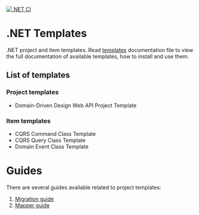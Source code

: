 [![.NET CI](https://github.com/suxrobgm/dotnet-templates/actions/workflows/dotnet.yml/badge.svg?branch=main)](https://github.com/suxrobgm/dotnet-templates/actions/workflows/dotnet.yml)

# .NET Templates
.NET project and item templates. Read [templates](./docs/templates.md) documentation file to view the full documentation of available templates, how to install and use them.

## List of templates
### Project templates
- Domain-Driven Design Web API Project Template

### Item templates
- CQRS Command Class Template
- CQRS Query Class Template
- Domain Event Class Template

# Guides
There are several guides available related to project templates:
1. [Migration guide](./docs/migration-guide.md)
2. [Mapper guide](./docs/mapper-guide.md)
